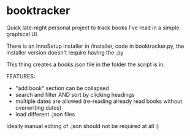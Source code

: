 # booktracker

Quick late-night personal project to track books I've read in a simple graphical UI.

There is an InnoSetup installer in /installer, code in booktracker.py, the installer version doesn't require having the .py

This thing creates a books.json file in the folder the script is in.

FEATURES:
- "add book" section can be collapsed
- search and filter AND sort by clicking headings
- multiple dates are allowed (re-reading already read books without overwriting dates)
- load different .json files

Ideally manual editing of .json should not be required at all :)
